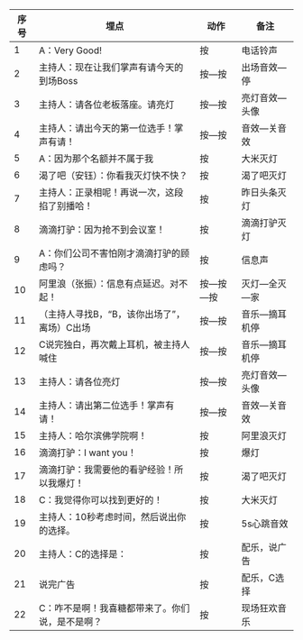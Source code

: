 | 序号   | 埋点                       | 动作    | 备注      |
| ---- | ------------------------ | ----- | ------- |
| 1    | A：Very Good!             | 按     | 电话铃声    |
| 2    | 主持人：现在让我们掌声有请今天的到场Boss   | 按—按   | 出场音效—停  |
| 3    | 主持人：请各位老板落座。请亮灯          | 按—按   | 亮灯音效—头像 |
| 4    | 主持人：请出今天的第一位选手！掌声有请！     | 按—按   | 音效—关音效  |
| 5    | A：因为那个名额并不属于我            | 按     | 大米灭灯    |
| 6    | 渴了吧（安钰）：你看我灭灯快不快？        | 按     | 渴了吧灭灯   |
| 7    | 主持人：正录相呢！再说一次，这段掐了别播哈！   | 按     | 昨日头条灭灯  |
| 8    | 滴滴打驴：因为抢不到会议室！           | 按     | 滴滴打驴灭灯  |
| 9    | A：你们公司不害怕刚才滴滴打驴的顾虑吗？     | 按     | 信息声     |
| 10   | 阿里浪（张振）：信息有点延迟。对不起！      | 按—按—按 | 灭灯—全灭—家 |
| 11   | （主持人寻找B，“B，该你出场了”，离场）C出场 | 按—按   | 音乐—摘耳机停 |
| 12   | C说完独白，再次戴上耳机，被主持人喊住      | 按—按   | 音乐—摘耳机停 |
| 13   | 主持人：请各位亮灯                | 按—按   | 亮灯音效—头像 |
| 14   | 主持人：请出第二位选手！掌声有请！        | 按—按   | 音效—关音效  |
| 15   | 主持人：哈尔滨佛学院啊！             | 按     | 阿里浪灭灯   |
| 16   | 滴滴打驴：I want you！         | 按     | 爆灯      |
| 17   | 滴滴打驴：我需要他的看驴经验！所以我爆灯！    | 按     | 渴了吧灭灯   |
| 18   | C：我觉得你可以找到更好的！           | 按     | 大米灭灯    |
| 19   | 主持人：10秒考虑时间，然后说出你的选择。    | 按     | 5s心跳音效  |
| 20   | 主持人：C的选择是：               | 按     | 配乐，说广告  |
| 21   | 说完广告                     | 按     | 配乐，C选择  |
| 22   | C：咋不是啊！我喜糖都带来了。你们说，是不是啊？ | 按     | 现场狂欢音乐  |

